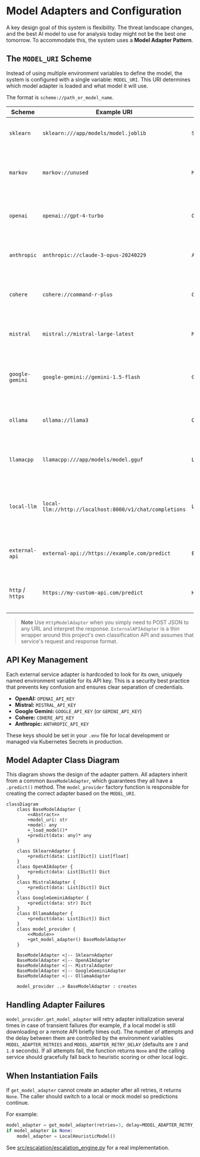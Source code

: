 # Model Adapters and Configuration

A key design goal of this system is flexibility. The threat landscape changes, and the best AI model to use for analysis today might not be the best one tomorrow. To accommodate this, the system uses a **Model Adapter Pattern**.

## The `MODEL_URI` Scheme

Instead of using multiple environment variables to define the model, the system is configured with a single variable: `MODEL_URI`. This URI determines which model adapter is loaded and what model it will use.

The format is `scheme://path_or_model_name`.

| Scheme          | Example URI                                      | Adapter Loaded        | Description                                      |
| --------------- | ------------------------------------------------ | --------------------- | ------------------------------------------------ |
| `sklearn`       | `sklearn:///app/models/model.joblib`             | `SklearnAdapter`      | Loads a local scikit-learn model file.           |
| `markov`        | `markov://unused`                                | `MarkovAdapter`       | Generates a dynamic tarpit page using Markov chains. |
| `openai`        | `openai://gpt-4-turbo`                           | `OpenAIAdapter`       | Uses the OpenAI API with the specified model.    |
| `anthropic`     | `anthropic://claude-3-opus-20240229`             | `AnthropicAdapter`    | Calls the Anthropic API with the specified model. |
| `cohere`        | `cohere://command-r-plus`                        | `CohereAdapter`       | Uses the Cohere API with the specified model.    |
| `mistral`       | `mistral://mistral-large-latest`                 | `MistralAdapter`      | Uses the Mistral API with the specified model.   |
| `google-gemini` | `google-gemini://gemini-1.5-flash`               | `GoogleGeminiAdapter` | Uses the Google GenAI SDK with the specified model. |
| `ollama`        | `ollama://llama3`                                | `OllamaAdapter`       | Connects to a local Ollama server to use a model. |
| `llamacpp`      | `llamacpp:///app/models/model.gguf`              | `LlamaCppAdapter`     | Loads a local `gguf` model with llama-cpp-python. |
| `local-llm`     | `local-llm://http://localhost:8000/v1/chat/completions` | `LocalLLMApiAdapter` | Sends prompts to a locally hosted OpenAI-compatible API. |
| `external-api`  | `external-api://https://example.com/predict`     | `ExternalAPIAdapter`  | Calls the system's external classification API.  |
| `http` / `https` | `https://my-custom-api.com/predict`              | `HttpModelAdapter`    | Calls a generic external prediction API.         |

> **Note**
> Use `HttpModelAdapter` when you simply need to POST JSON to any URL and interpret the response. `ExternalAPIAdapter` is a thin wrapper around this project's own classification API and assumes that service's request and response format.

## API Key Management

Each external service adapter is hardcoded to look for its own, uniquely named environment variable for its API key. This is a security best practice that prevents key confusion and ensures clear separation of credentials.

- **OpenAI:** `OPENAI_API_KEY`
- **Mistral:** `MISTRAL_API_KEY`
- **Google Gemini:** `GOOGLE_API_KEY` (or `GEMINI_API_KEY`)
- **Cohere:** `COHERE_API_KEY`
- **Anthropic:** `ANTHROPIC_API_KEY`

These keys should be set in your `.env` file for local development or managed via Kubernetes Secrets in production.

## Model Adapter Class Diagram

This diagram shows the design of the adapter pattern. All adapters inherit from a common `BaseModelAdapter`, which guarantees they all have a `.predict()` method. The `model_provider` factory function is responsible for creating the correct adapter based on the `MODEL_URI`.

```mermaid
classDiagram
    class BaseModelAdapter {
        <<Abstract>>
        +model_uri: str
        +model: any
        +_load_model()*
        +predict(data: any)* any
    }

    class SklearnAdapter {
        +predict(data: List[Dict]) List[float]
    }
    class OpenAIAdapter {
        +predict(data: List[Dict]) Dict
    }
    class MistralAdapter {
        +predict(data: List[Dict]) Dict
    }
    class GoogleGeminiAdapter {
        +predict(data: str) Dict
    }
    class OllamaAdapter {
        +predict(data: List[Dict]) Dict
    }
    class model_provider {
        <<Module>>
        +get_model_adapter() BaseModelAdapter
    }

    BaseModelAdapter <|-- SklearnAdapter
    BaseModelAdapter <|-- OpenAIAdapter
    BaseModelAdapter <|-- MistralAdapter
    BaseModelAdapter <|-- GoogleGeminiAdapter
    BaseModelAdapter <|-- OllamaAdapter
    
    model_provider ..> BaseModelAdapter : creates
```

## Handling Adapter Failures

`model_provider.get_model_adapter` will retry adapter initialization several times
in case of transient failures (for example, if a local model is still
downloading or a remote API briefly times out). The number of attempts and the
delay between them are controlled by the environment variables
`MODEL_ADAPTER_RETRIES` and `MODEL_ADAPTER_RETRY_DELAY` (defaults are `3` and
`1.0` seconds). If all attempts fail, the function returns `None` and the calling
service should gracefully fall back to heuristic scoring or other local logic.

## When Instantiation Fails

If `get_model_adapter` cannot create an adapter after all retries, it returns `None`. The caller should switch to a local or mock model so predictions continue.

For example:

```python
model_adapter = get_model_adapter(retries=3, delay=MODEL_ADAPTER_RETRY_DELAY)
if model_adapter is None:
    model_adapter = LocalHeuristicModel()
```

See [src/escalation/escalation_engine.py](../src/escalation/escalation_engine.py) for a real implementation.
